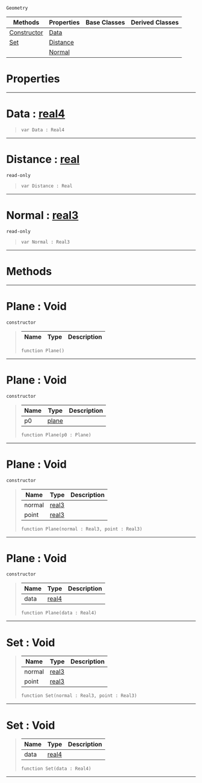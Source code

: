  `Geometry`

|Methods|Properties|Base Classes|Derived Classes|
|---|---|---|---|
|[ Constructor](https://github.com/ZilchEngine/ZilchDocs/blob/master/code_reference/class_reference/plane.md#plane-void)|[ Data](https://github.com/ZilchEngine/ZilchDocs/blob/master/code_reference/class_reference/plane.md#data-zilch-engine-documen)| | |
|[ Set](https://github.com/ZilchEngine/ZilchDocs/blob/master/code_reference/class_reference/plane.md#set-void)|[ Distance](https://github.com/ZilchEngine/ZilchDocs/blob/master/code_reference/class_reference/plane.md#distance-zilch-engine-doc)| | |
| |[ Normal](https://github.com/ZilchEngine/ZilchDocs/blob/master/code_reference/class_reference/plane.md#normal-zilch-engine-docum)| | |


 #  Properties


---  
 #  Data : [real4](https://github.com/ZilchEngine/ZilchDocs/blob/master/code_reference/nada_base_types/real4.md)

> 
> ``` lang=cpp, name=Nada
> var Data : Real4


---  
 #  Distance : [real](https://github.com/ZilchEngine/ZilchDocs/blob/master/code_reference/nada_base_types/real.md)

 `read-only`

> 
> ``` lang=cpp, name=Nada
> var Distance : Real


---  
 #  Normal : [real3](https://github.com/ZilchEngine/ZilchDocs/blob/master/code_reference/nada_base_types/real3.md)

 `read-only`

> 
> ``` lang=cpp, name=Nada
> var Normal : Real3


---  
 #  Methods


---  
 #  Plane : Void

 `constructor`

> 
> |Name|Type|Description|
> |---|---|---|
> ``` lang=cpp, name=Nada
> function Plane()
> ``` 


---  
 #  Plane : Void

 `constructor`

> 
> |Name|Type|Description|
> |---|---|---|
> |p0|[plane](https://github.com/ZilchEngine/ZilchDocs/blob/master/code_reference/class_reference/plane.md)| |
> ``` lang=cpp, name=Nada
> function Plane(p0 : Plane)
> ``` 


---  
 #  Plane : Void

 `constructor`

> 
> |Name|Type|Description|
> |---|---|---|
> |normal|[real3](https://github.com/ZilchEngine/ZilchDocs/blob/master/code_reference/nada_base_types/real3.md)| |
> |point|[real3](https://github.com/ZilchEngine/ZilchDocs/blob/master/code_reference/nada_base_types/real3.md)| |
> ``` lang=cpp, name=Nada
> function Plane(normal : Real3, point : Real3)
> ``` 


---  
 #  Plane : Void

 `constructor`

> 
> |Name|Type|Description|
> |---|---|---|
> |data|[real4](https://github.com/ZilchEngine/ZilchDocs/blob/master/code_reference/nada_base_types/real4.md)| |
> ``` lang=cpp, name=Nada
> function Plane(data : Real4)
> ``` 


---  
 #  Set : Void

> 
> |Name|Type|Description|
> |---|---|---|
> |normal|[real3](https://github.com/ZilchEngine/ZilchDocs/blob/master/code_reference/nada_base_types/real3.md)| |
> |point|[real3](https://github.com/ZilchEngine/ZilchDocs/blob/master/code_reference/nada_base_types/real3.md)| |
> ``` lang=cpp, name=Nada
> function Set(normal : Real3, point : Real3)
> ``` 


---  
 #  Set : Void

> 
> |Name|Type|Description|
> |---|---|---|
> |data|[real4](https://github.com/ZilchEngine/ZilchDocs/blob/master/code_reference/nada_base_types/real4.md)| |
> ``` lang=cpp, name=Nada
> function Set(data : Real4)
> ``` 


---  
 

 